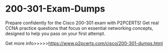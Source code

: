 # 200-301-Exam-Dumps
Prepare confidently for the Cisco 200-301 exam with P2PCERTS! Get real CCNA practice questions that focus on essential networking concepts, designed to help you pass on your first attempt.

Get more info>>>>>https://www.p2pcerts.com/cisco/200-301-dumps.html
